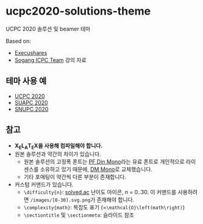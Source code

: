 ﻿# ucpc2020-solutions-theme

UCPC 2020 솔루션 및 beamer 테마

Based on:
- [Execushares](https://github.com/hamaluik/Beamer-Theme-Execushares)
- [Sogang ICPC Team](https://acm.soagng.ac.kr) 강의 자료

## 테마 사용 예

- [UCPC 2020](main.pdf)
- [SUAPC 2020](https://upload.acmicpc.net/789ee426-cf86-40fa-aa64-733c50e96539/)
- [SNUPC 2020](https://snups.snucse.org/snupc2020/solution.pdf)

## 참고

- **X<sub>E</sub>L<sub>A</sub>T<sub>E</sub>X을 사용해 컴파일해야 합니다.**
- 원본 솔루션과 약간의 차이가 있습니다.
  - 원본 솔루션의 고정폭 폰트는 [PF Din Mono](https://www.myfonts.com/fonts/parachute/pf-din-mono/)라는 유료 폰트로 개인적으로 라이센스를 소유하고 있기 때문에, [DM Mono](https://fonts.google.com/specimen/DM+Mono)로 교체했습니다.
  - 기타 포매팅이 약간씩 다른 부분이 존재합니다.
- 커스텀 커맨드가 있습니다.
  - `\difficulty{n}`: [solved.ac](https://solved.ac) 난이도 아이콘, *n* = 0..30. 이 커맨드를 사용하려면 `/images/[0-30].svg.png`가 존재해야 합니다.
  - `\complexity{math}`: 복잡도 표기 (=`\mathcal{O}\left(math\right)`)
  - `\sectiontitle` 및 `\sectionmeta`: 슬라이드 참조
